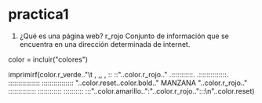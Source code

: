 # practica1

1. ¿Qué es una página web?
r_rojo Conjunto de información que se encuentra en una dirección determinada de internet.

color = incluir("colores")

imprimirf(color.r_verde.."\t  ,
         ,,
         ,
        ::
        ::"..color.r_rojo.."
  .:::::::::::. 
.::::::::::::::.
::::::::::::::::
::::::::::::::::  "..color.reset..color.bold.." MANZANA "..color.r_rojo.."
 ::::::::::::::
  ::::::::::::
   ::::::::::
     :::"..color.amarillo..":"..color.r_rojo..":::\n"..color.reset)
